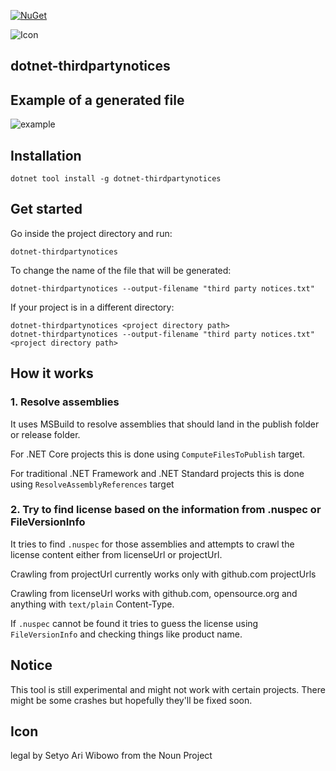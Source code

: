 [![NuGet](https://img.shields.io/nuget/v/dotnet-thirdpartynotices.svg)](https://www.nuget.org/packages/dotnet-thirdpartynotices/)

![Icon](https://i.imgur.com/WcnEL2Y.png)

## dotnet-thirdpartynotices

## Example of a generated file

![example](https://i.imgur.com/rsqwaWP.png)

## Installation

```
dotnet tool install -g dotnet-thirdpartynotices
```

## Get started

Go inside the project directory and run:

```
dotnet-thirdpartynotices
```

To change the name of the file that will be generated:

```
dotnet-thirdpartynotices --output-filename "third party notices.txt"
```

If your project is in a different directory:

```
dotnet-thirdpartynotices <project directory path>
dotnet-thirdpartynotices --output-filename "third party notices.txt" <project directory path>
```

## How it works

### 1. Resolve assemblies

It uses MSBuild to resolve assemblies that should land in the publish folder or release folder. 

For .NET Core projects this is done using `ComputeFilesToPublish` target. 

For traditional .NET Framework and .NET Standard projects this is done using `ResolveAssemblyReferences` target

### 2. Try to find license based on the information from .nuspec or FileVersionInfo

It tries to find `.nuspec` for those assemblies and attempts to crawl the license content either from licenseUrl or projectUrl. 

Crawling from projectUrl currently works only with github.com projectUrls

Crawling from licenseUrl works with github.com, opensource.org and anything with `text/plain` Content-Type.

If `.nuspec` cannot be found it tries to guess the license using `FileVersionInfo` and checking things like product name.

## Notice

This tool is still experimental and might not work with certain projects. There might be some crashes but hopefully they'll be fixed soon.

## Icon

legal by Setyo Ari Wibowo from the Noun Project
